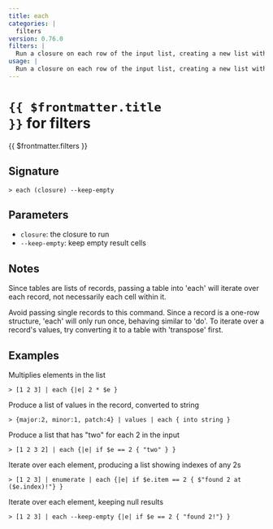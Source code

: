 ```yaml
---
title: each
categories: |
  filters
version: 0.76.0
filters: |
  Run a closure on each row of the input list, creating a new list with the results.
usage: |
  Run a closure on each row of the input list, creating a new list with the results.
---
```


# <code>{{ $frontmatter.title }}</code> for filters

<div class='command-title'>{{ $frontmatter.filters }}</div>

## Signature

```> each (closure) --keep-empty```

## Parameters

 -  `closure`: the closure to run
 -  `--keep-empty`: keep empty result cells

## Notes
Since tables are lists of records, passing a table into 'each' will
iterate over each record, not necessarily each cell within it.

Avoid passing single records to this command. Since a record is a
one-row structure, 'each' will only run once, behaving similar to 'do'.
To iterate over a record's values, try converting it to a table
with 'transpose' first.
## Examples

Multiplies elements in the list
```shell
> [1 2 3] | each {|e| 2 * $e }
```

Produce a list of values in the record, converted to string
```shell
> {major:2, minor:1, patch:4} | values | each { into string }
```

Produce a list that has "two" for each 2 in the input
```shell
> [1 2 3 2] | each {|e| if $e == 2 { "two" } }
```

Iterate over each element, producing a list showing indexes of any 2s
```shell
> [1 2 3] | enumerate | each {|e| if $e.item == 2 { $"found 2 at ($e.index)!"} }
```

Iterate over each element, keeping null results
```shell
> [1 2 3] | each --keep-empty {|e| if $e == 2 { "found 2!"} }
```
